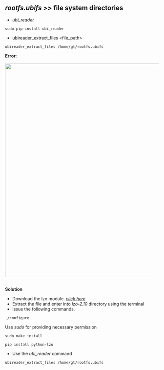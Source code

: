## _rootfs.ubifs_ >> file system directories

* _ubi_reader_

```
sudo pip install ubi_reader
```


* ubireader_extract_files <file_path>
```
ubireader_extract_files /home/gt/rootfs.ubifs
```

**Error**:<br><br>
<img src="https://github.com/Godson-Thomas/dccp/blob/master/e_lzo.png" width="700">  <br><br>


**Solution**

* Download the lzo module. [_click here_]()
* Extract the file and enter into _lzo-2.10_ directory using the terminal
* Issue the following commands.

```
./configure
```
 Use _sudo_ for providing necessary permission
```
sudo make install
```
```
pip install python-lzo
```

* Use the _ubi_reader_ command

```
ubireader_extract_files /home/gt/rootfs.ubifs
```
